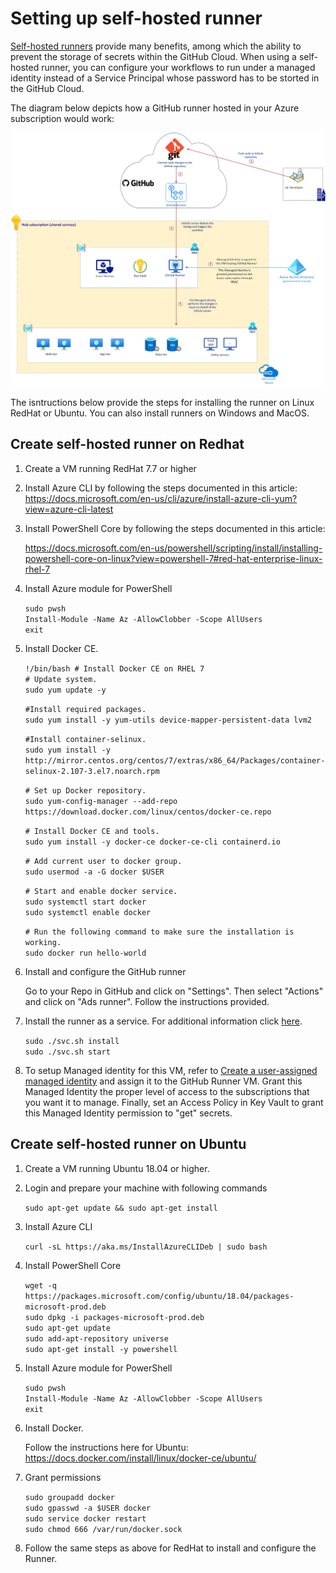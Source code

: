 # Setting up self-hosted runner 

[Self-hosted runners](https://docs.github.com/en/actions/hosting-your-own-runners/about-self-hosted-runners) provide many benefits, among which the ability to prevent the storage of secrets within the GitHub Cloud. When using a self-hosted runner, you can configure your workflows to run under a managed identity instead of a Service Principal whose password has to be storted in the GitHub Cloud.

The diagram below depicts how a GitHub runner hosted in your Azure subscription would work:

   <img src=".attachments/self-hosted-runner.jpg" alt="self-hosted-runner" title="Self-hosted runner"/>

The isntructions below provide the steps for installing the runner on Linux RedHat or Ubuntu. You can also install runners on Windows and  MacOS. 

## Create self-hosted runner on Redhat 
1. Create a VM running RedHat 7.7 or higher

2. Install Azure CLI by following the steps documented in this article: 
    https://docs.microsoft.com/en-us/cli/azure/install-azure-cli-yum?view=azure-cli-latest

3. Install PowerShell Core by following the steps documented in this article: 

    https://docs.microsoft.com/en-us/powershell/scripting/install/installing-powershell-core-on-linux?view=powershell-7#red-hat-enterprise-linux-rhel-7

4. Install Azure module for PowerShell  

   `sudo pwsh`  
   `Install-Module -Name Az -AllowClobber -Scope AllUsers`  
   `exit`  

5. Install Docker CE.

     `!/bin/bash # Install Docker CE on RHEL 7`  
     `# Update system.`  
     `sudo yum update -y`  

     `#Install required packages.`  
     `sudo yum install -y yum-utils device-mapper-persistent-data lvm2`  

     `#Install container-selinux.`  
     `sudo yum install -y http://mirror.centos.org/centos/7/extras/x86_64/Packages/container-selinux-2.107-3.el7.noarch.rpm`  

     `# Set up Docker repository.`  
     `sudo yum-config-manager --add-repo https://download.docker.com/linux/centos/docker-ce.repo`  

     `# Install Docker CE and tools.`  
     `sudo yum install -y docker-ce docker-ce-cli containerd.io`  

     `# Add current user to docker group.`  
     `sudo usermod -a -G docker $USER`  

     `# Start and enable docker service.`  
     `sudo systemctl start docker`   
     `sudo systemctl enable docker`  

     `# Run the following command to make sure the installation is working.`  
     `sudo docker run hello-world`

7. Install and configure the GitHub runner

   Go to your Repo in GitHub and click on "Settings". Then select "Actions" and click on "Ads runner". 
   Follow the instructions provided.

8. Install the runner as a service. For additional information click [here](https://docs.github.com/en/actions/hosting-your-own-runners/configuring-the-self-hosted-runner-application-as-a-service).

    `sudo ./svc.sh install`  
    `sudo ./svc.sh start` 

9. To setup Managed identity for this VM, refer to [Create a user-assigned managed identity](https://docs.microsoft.com/en-us/azure/active-directory/managed-identities-azure-resources/how-to-manage-ua-identity-portal#create-a-user-assigned-managed-identity) and assign it to the GitHub Runner VM.
Grant this Managed Identity the proper level of access to the subscriptions that you want it to manage. Finally, set an Access Policy in Key Vault to grant this Managed Identity permission to "get" secrets. 

## Create self-hosted runner on Ubuntu 
1. Create a VM running Ubuntu 18.04 or higher.
   
2. Login and prepare your machine with following commands

    `sudo apt-get update && sudo apt-get install`  

3. Install Azure CLI

    `curl -sL https://aka.ms/InstallAzureCLIDeb | sudo bash`  

4. Install PowerShell Core

    `wget -q https://packages.microsoft.com/config/ubuntu/18.04/packages-microsoft-prod.deb`  
    `sudo dpkg -i packages-microsoft-prod.deb`  
    `sudo apt-get update`  
    `sudo add-apt-repository universe`  
    `sudo apt-get install -y powershell`  

5. Install Azure module for PowerShell  

   `sudo pwsh`  
   `Install-Module -Name Az -AllowClobber -Scope AllUsers`  
   `exit`  

6. Install Docker.

   Follow the instructions here for Ubuntu: https://docs.docker.com/install/linux/docker-ce/ubuntu/

7. Grant permissions

    `sudo groupadd docker`  
    `sudo gpasswd -a $USER docker`  
    `sudo service docker restart`  
    `sudo chmod 666 /var/run/docker.sock`  

8. Follow the same steps as above for RedHat to install and configure the Runner.
